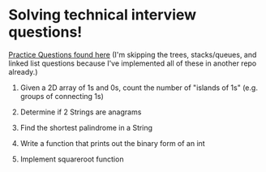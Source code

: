 # Solving technical interview questions!
[Practice Questions found here](https://www.reddit.com/r/cscareerquestions/comments/20ahfq/heres_a_pretty_big_list_of_programming_interview/)
(I'm skipping the trees, stacks/queues, and linked list questions because I've implemented all of these in another repo already.)

1. Given a 2D array of 1s and 0s, count the number of "islands of 1s" (e.g. groups of connecting 1s)

2. Determine if 2 Strings are anagrams

3. Find the shortest palindrome in a String

4. Write a function that prints out the binary form of an int

5. Implement squareroot function
